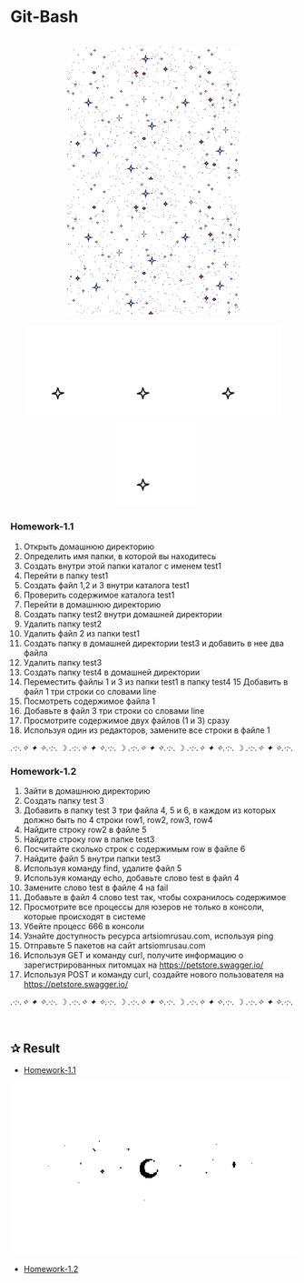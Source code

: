 # Git-Bash  
  

<br/>
<div align="center">
<img src="https://github.com/Guppi17/Guppi17/blob/main/star.gif"/>
 <img src="https://github.com/Guppi17/Guppi17/blob/main/star.gif"/>
</div>

<br/>
<div align="center">
<img src="https://github.com/Guppi17/Guppi17/blob/main/df8e36f90e6a20167f071ed1b6c10e50.gif" width='150'/><img src="https://github.com/Guppi17/Guppi17/blob/main/df8e36f90e6a20167f071ed1b6c10e50.gif" width='150'/><img src="https://github.com/Guppi17/Guppi17/blob/main/df8e36f90e6a20167f071ed1b6c10e50.gif" width='150'/><img src="https://github.com/Guppi17/Guppi17/blob/main/df8e36f90e6a20167f071ed1b6c10e50.gif" width='150'/>
</div>


### Homework-1.1  
1. Открыть домашнюю директорию
2. Определить имя папки, в которой вы находитесь
3. Создать внутри этой папки каталог  с именем test1
4. Перейти в папку test1
5. Создать файл 1,2 и 3 внутри каталога test1
6. Проверить содержимое каталога test1
7. Перейти в домашнюю директорию
8. Создать папку test2 внутри домашней директории
9. Удалить папку test2
10. Удалить файл 2 из папки test1
11. Создать папку в домашней директории test3 и добавить в нее два файла
12. Удалить папку test3
13. Создать папку test4 в домашней директории
14. Переместить файлы 1 и 3 из папки test1 в папку test4
15 Добавить в файл 1 три строки со словами line
16. Посмотреть содержимое файла 1
17. Добавьте в файл 3 три строки со словами line
18. Просмотрите содержимое двух файлов (1 и 3) сразу
19. Используя один из редакторов, замените все строки в файле 1

*.·:·.✧ ✦ ✧.·:·.* ☽ *.·:·.✧ ✦ ✧.·:·.* ☽ *.·:·.✧ ✦ ✧.·:·.* ☽ *.·:·.✧ ✦ ✧.·:·.* ☽ *.·:·.✧ ✦ ✧.·:·.*  
  



### Homework-1.2  
1. Зайти в домашнюю директорию
2. Создать папку test 3
3. Добавить в папку test 3 три файла 4, 5 и 6, в каждом из которых должно быть по 4 строки row1, row2, row3, row4
4. Найдите строку row2 в файле 5
5. Найдите строку row в папке test3
6. Посчитайте сколько строк с содержимым row в файле 6
7. Найдите файл 5 внутри папки test3
8. Используя команду find, удалите файл 5
9. Используя команду echo, добавьте слово test в файл 4
10. Замените слово test в файле 4 на fail
11. Добавьте в файл 4 слово test так, чтобы сохранилось содержимое
12. Просмотрите все процессы для юзеров не только в консоли, которые происходят в системе
13. Убейте процесс 666 в консоли
14. Узнайте доступность ресурса artsiomrusau.com, используя ping
15. Отправьте 5 пакетов на сайт artsiomrusau.com
16. Используя GET и команду curl, получите информацию о зарегистрированных питомцах на https://petstore.swagger.io/
17. Используя POST и команду curl, создайте нового пользователя на https://petstore.swagger.io/

*.·:·.✧ ✦ ✧.·:·.* ☽ *.·:·.✧ ✦ ✧.·:·.* ☽ *.·:·.✧ ✦ ✧.·:·.* ☽ *.·:·.✧ ✦ ✧.·:·.* ☽ *.·:·.✧ ✦ ✧.·:·.*   
  

<br/>  


## ✰ Result  

- [Homework-1.1](https://github.com/Guppi17/Bash/blob/main/Homework-1.1.txt)  
  
<div align="center">
<img src="https://github.com/Guppi17/Guppi17/blob/main/yes-hi.gif" width='600'/>
</div>

- [Homework-1.2](https://github.com/Guppi17/Bash/blob/main/Homework-1.2.txt)   


<br/>
